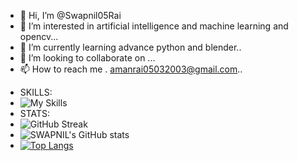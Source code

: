 - 👋 Hi, I’m @Swapnil05Rai
- 👀 I’m interested in artificial intelligence and machine learning and opencv...
- 🌱 I’m currently learning advance python and blender..
- 💞️ I’m looking to collaborate on ...
- 📫 How to reach me . amanrai05032003@gmail.com..

<!---
Swapnil05Rai/Swapnil05Rai is a ✨ special ✨ repository because its `README.md` (this file) appears on your GitHub profile.
You can click the Preview link to take a look at your changes.
--->

 - SKILLS:
 - ![My Skills](https://skillicons.dev/icons?i=py,git,github,blender,c,mongodb)
 - STATS:
 - ![GitHub Streak](https://github-readme-streak-stats.herokuapp.com/?user=Swapnil05Rai)
 - ![SWAPNIL's GitHub stats](https://github-readme-stats.vercel.app/api?username=Swapnil05Rai&theme=tokyonight&show_icons=true)
 - [![Top Langs](https://github-readme-stats.vercel.app/api/top-langs/?username=Swapnil05Rai&layout=compact&theme=vision-friendly-dark)](https://github.com/anuraghazra/github-readme-stats)
 
